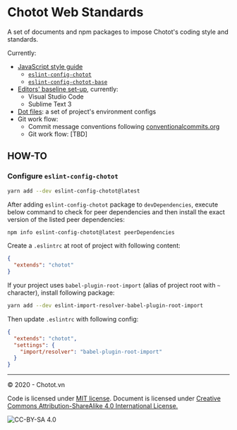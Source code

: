 # Chotot Web Standards

A set of documents and npm packages to impose Chotot's coding style and standards.

Currently:

- [JavaScript style guide](https://github.com/ChoTotOSS/chotot-web-standards/tree/master/javascript)
  - [`eslint-config-chotot`](https://www.npmjs.com/package/eslint-config-chotot)
  - [`eslint-config-chotot-base`](https://www.npmjs.com/package/eslint-config-chotot-base)
- [Editors' baseline set-up](https://github.com/ChoTotOSS/chotot-web-standards/tree/master/editors), currently:
  - Visual Studio Code
  - Sublime Text 3
- [Dot files](https://github.com/ChoTotOSS/chotot-web-standards/tree/master/dotfiles): a set of project's environment configs
- Git work flow:
  - Commit message conventions following [conventionalcommits.org](https://www.conventionalcommits.org/en/v1.0.0/)
  - Git work flow: [TBD]

## HOW-TO

### Configure `eslint-config-chotot`

```sh
yarn add --dev eslint-config-chotot@latest
```

After adding `eslint-config-chotot` package to `devDependencies`, execute below command to check for peer dependencies and then install the exact version of the listed peer dependencies:

```sh
npm info eslint-config-chotot@latest peerDependencies
```

Create a `.eslintrc` at root of project with following content:

```json
{
  "extends": "chotot"
}
```

If your project uses `babel-plugin-root-import` (alias of project root with `~` character), install following package:

```sh
yarn add --dev eslint-import-resolver-babel-plugin-root-import
```

Then update `.eslintrc` with following config:

```json
{
  "extends": "chotot",
  "settings": {
    "import/resolver": "babel-plugin-root-import"
  }
}
```

---

© 2020 - Chotot.vn

Code is licensed under [MIT license](https://opensource.org/licenses/MIT). Document is licensed under [Creative Commons Attribution-ShareAlike 4.0 International License.](http://creativecommons.org/licenses/by-sa/4.0/)

![CC-BY-SA 4.0](https://licensebuttons.net/l/by-sa/4.0/88x31.png)



